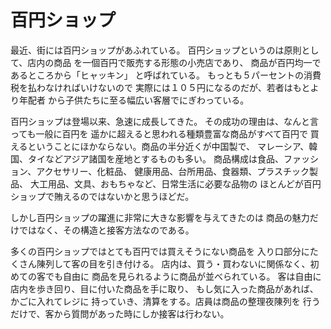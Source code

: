 # 百円ショップ

最近、街には百円ショップがあふれている。
百円ショップというのは原則として、店内の商品
を一個百円で販売する形態の小売店であり、
商品が百円均一であるところから「ヒャッキン」
と呼ばれている。
もっとも５パーセントの消費税を払わなければいけないので
実際には１０５円になるのだが、若者はもとより年配者
から子供たちに至る幅広い客層でにぎわっている。

百円ショップは登場以来、急速に成長してきた。
その成功の理由は、なんと言っても一般に百円を
遥かに超えると思われる種類豊富な商品がすべて百円で
買えるということにほかならない。商品の半分近くが中国製で、
マレーシア、韓国、タイなどアジア諸国を産地とするものも多い。
商品構成は食品、ファッション、アクセサリー、化粧品、
健康用品、台所用品、食器類、プラスチック製品、
大工用品、文具、おもちゃなど、日常生活に必要な品物の
ほとんどが百円ショップで賄えるのではないかと思うほどだ。

しかし百円ショップの躍進に非常に大きな影響を与えてきたのは
商品の魅力だけではなく、その構造と接客方法なのである。

多くの百円ショップではとても百円では買えそうにない商品を
入り口部分にたくさん陳列して客の目を引き付ける。
店内は、買う・買わないに関係なく、初めての客でも自由に
商品を見られるように商品が並べられている。
客は自由に店内を歩き回り、目に付いた商品を手に取り、
もし気に入った商品があれば、かごに入れてレジに
持っていき、清算をする。店員は商品の整理夜陳列を
行うだけで、客から質問があった時にしか接客は行わない。